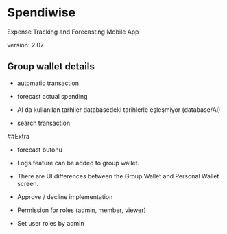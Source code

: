 # Spendiwise

Expense Tracking and Forecasting Mobile App

version: 2.07

## Group wallet details

- autpmatic transaction

- forecast actual spending

- AI da kullanılan tarhiler databasedeki tarihlerle eşleşmiyor (database/AI)

- search transaction

##Extra
- forecast butonu

- Logs feature can be added to group wallet.

- There are UI differences between the Group Wallet and Personal Wallet screen.

- Approve / decline implementation
- Permission for roles (admin, member, viewer)
- Set user roles by admin